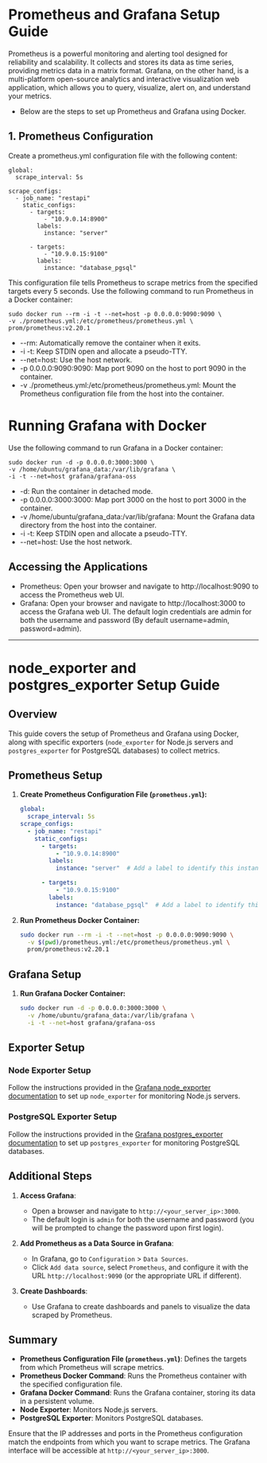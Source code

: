 # Prometheus and Grafana Setup Guide
Prometheus is a powerful monitoring and alerting tool designed for reliability and scalability. It collects and stores its data as time series, providing metrics data in a matrix format. Grafana, on the other hand, is a multi-platform open-source analytics and interactive visualization web application, which allows you to query, visualize, alert on, and understand your metrics.
- Below are the steps to set up Prometheus and Grafana using Docker.
## 1. Prometheus Configuration
Create a prometheus.yml configuration file with the following content:
```
global:
  scrape_interval: 5s

scrape_configs:
  - job_name: "restapi"
    static_configs:
      - targets:
          - "10.9.0.14:8900"
        labels:
          instance: "server"

      - targets:
          - "10.9.0.15:9100"
        labels:
          instance: "database_pgsql"
```
This configuration file tells Prometheus to scrape metrics from the specified targets every 5 seconds.
Use the following command to run Prometheus in a Docker container:
```
sudo docker run --rm -i -t --net=host -p 0.0.0.0:9090:9090 \
-v ./prometheus.yml:/etc/prometheus/prometheus.yml \
prom/prometheus:v2.20.1
```
- --rm: Automatically remove the container when it exits.
- -i -t: Keep STDIN open and allocate a pseudo-TTY.
- --net=host: Use the host network.
- -p 0.0.0.0:9090:9090: Map port 9090 on the host to port 9090 in the container.
- -v ./prometheus.yml:/etc/prometheus/prometheus.yml: Mount the Prometheus configuration file from the host into the container.
# Running Grafana with Docker
Use the following command to run Grafana in a Docker container:
```
sudo docker run -d -p 0.0.0.0:3000:3000 \
-v /home/ubuntu/grafana_data:/var/lib/grafana \
-i -t --net=host grafana/grafana-oss
```
- -d: Run the container in detached mode.
- -p 0.0.0.0:3000:3000: Map port 3000 on the host to port 3000 in the container.
- -v /home/ubuntu/grafana_data:/var/lib/grafana: Mount the Grafana data directory from the host into the container.
- -i -t: Keep STDIN open and allocate a pseudo-TTY.
- --net=host: Use the host network.
## Accessing the Applications
- Prometheus: Open your browser and navigate to http://localhost:9090 to access the Prometheus web UI.
- Grafana: Open your browser and navigate to http://localhost:3000 to access the Grafana web UI. The default login credentials are admin for both the username and password (By default username=admin, password=admin).
---
# node_exporter and postgres_exporter Setup Guide

## Overview

This guide covers the setup of Prometheus and Grafana using Docker, along with specific exporters (`node_exporter` for Node.js servers and `postgres_exporter` for PostgreSQL databases) to collect metrics.

## Prometheus Setup

1. **Create Prometheus Configuration File (`prometheus.yml`):**

    ```yaml
    global:
      scrape_interval: 5s
    scrape_configs:
      - job_name: "restapi"
        static_configs:
          - targets:
              - "10.9.0.14:8900"
            labels:
              instance: "server"  # Add a label to identify this instance

          - targets:
              - "10.9.0.15:9100"
            labels:
              instance: "database_pgsql"  # Add a label to identify this instance
    ```

2. **Run Prometheus Docker Container:**

    ```bash
    sudo docker run --rm -i -t --net=host -p 0.0.0.0:9090:9090 \
      -v $(pwd)/prometheus.yml:/etc/prometheus/prometheus.yml \
      prom/prometheus:v2.20.1
    ```

## Grafana Setup

1. **Run Grafana Docker Container:**

    ```bash
    sudo docker run -d -p 0.0.0.0:3000:3000 \
      -v /home/ubuntu/grafana_data:/var/lib/grafana \
      -i -t --net=host grafana/grafana-oss
    ```

## Exporter Setup

### Node Exporter Setup

Follow the instructions provided in the [Grafana node_exporter documentation](https://grafana.com/docs/grafana-cloud/send-data/metrics/metrics-prometheus/prometheus-config-examples/noagent_linuxnode/) to set up `node_exporter` for monitoring Node.js servers.

### PostgreSQL Exporter Setup

Follow the instructions provided in the [Grafana postgres_exporter documentation](https://grafana.com/oss/prometheus/exporters/postgres-exporter/?tab=installation#step-1-setting-up-postgres-exporter) to set up `postgres_exporter` for monitoring PostgreSQL databases.

## Additional Steps

1. **Access Grafana**:
   - Open a browser and navigate to `http://<your_server_ip>:3000`.
   - The default login is `admin` for both the username and password (you will be prompted to change the password upon first login).

2. **Add Prometheus as a Data Source in Grafana**:
   - In Grafana, go to `Configuration` > `Data Sources`.
   - Click `Add data source`, select `Prometheus`, and configure it with the URL `http://localhost:9090` (or the appropriate URL if different).

3. **Create Dashboards**:
   - Use Grafana to create dashboards and panels to visualize the data scraped by Prometheus.

## Summary

- **Prometheus Configuration File (`prometheus.yml`)**: Defines the targets from which Prometheus will scrape metrics.
- **Prometheus Docker Command**: Runs the Prometheus container with the specified configuration file.
- **Grafana Docker Command**: Runs the Grafana container, storing its data in a persistent volume.
- **Node Exporter**: Monitors Node.js servers.
- **PostgreSQL Exporter**: Monitors PostgreSQL databases.

Ensure that the IP addresses and ports in the Prometheus configuration match the endpoints from which you want to scrape metrics. The Grafana interface will be accessible at `http://<your_server_ip>:3000`.
